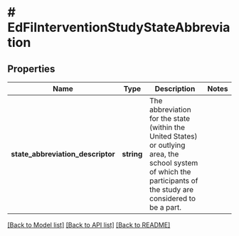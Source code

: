 # # EdFiInterventionStudyStateAbbreviation

## Properties

Name | Type | Description | Notes
------------ | ------------- | ------------- | -------------
**state_abbreviation_descriptor** | **string** | The abbreviation for the state (within the United States) or outlying area, the school system of which the participants of the study are considered to be a part. |

[[Back to Model list]](../../README.md#models) [[Back to API list]](../../README.md#endpoints) [[Back to README]](../../README.md)
